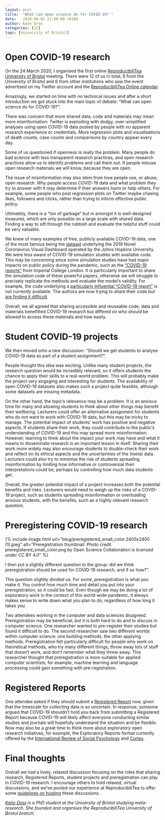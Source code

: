 ```yaml
---
layout: post
title:  "What can open science do for COVID-19? "
date:   2020-04-02 21:00:00 +0100
author: Kate Drax
categories: [JC]
tags: [University of Bristol]
---
```


# Open COVID-19 research 

On the 24 March 2020, I organised the first online [ReproducibiliTea University of Bristol](https://reproducibiliTea.org/journal-clubs/#Bristol) meeting.  There were 12 of us in total, 6 from the University of Bristol and 6 from other institutions who saw the event advertised on my Twitter account and the [ReproducibiliTea Online calendar](https://reproducibiliTea.org/calendar). 

Amazingly, we started on time with no technical issues and after a short introduction we got stuck into the main topic of debate: “What can open science do for COVID-19?”. 

There was concern that more shared data, code and materials may mean more misinformation: Twitter is exploding with dodgy, over-simplified analyses using open COVID-19 data posted by people with no apparent research experience or credentials. More regression plots and visualisations of death counts, case counts and comparisons by country appear every day. 

Some of us questioned if openness is really the problem. Many people do bad science with less transparent research practices, and open research practices allow us to identify problems and call them out. If people misuse open research materials we will know, because they are open.  

The issue of misinformation may also stem from how people use, or abuse, open research. Why people access COVID-19 data and what problem they try to answer with it may determine if their answers harm or help others. For example, some people who post regression plots on Twitter maybe chasing likes, followers and clicks, rather than trying to inform effective public policy.  

Ultimately, there is a “ton of garbage” but in amongst it is well-designed treasures, which are only possible on a large scale with shared data. Finding a way to sift through the rubbish and evaluate the helpful stuff could be very valuable. 

We knew of many examples of free, publicly available COVID-19 data, one of the most famous being the [dataset](https://github.com/CSSEGISandData/COVID-19) underlying the 2019 Novel Coronavirus Visual Dashboard operated by the Johns Hopkins University. 
We were less aware of COVID-19 simulation studies with available code.
This may be concerning since some simulation studies have had major impacts on public policy during the pandemic, such as the [“COVID-19 reports”](https://www.imperial.ac.uk/media/imperial-college/medicine/sph/ide/gida-fellowships/Imperial-College-COVID19-NPI-modelling-16-03-2020.pdf) from Imperial College London. 
It is particularly important to share the simulation code of these powerful papers, otherwise we will struggle to precisely replicate the methods and evaluate the model’s validity. 
For example, the code underlying a [particularly influential “COVID-19 report”](https://www.imperial.ac.uk/media/imperial-college/medicine/sph/ide/gida-fellowships/Imperial-College-COVID19-NPI-modelling-16-03-2020.pdf) is not currently available. The authors are now trying to share their code but [are finding it difficult](https://www.imperial.ac.uk/media/imperial-college/medicine/sph/ide/gida-fellowships/Imperial-College-COVID19-NPI-modelling-16-03-2020.pdf). 

Overall, we all agreed that sharing accessible and reuseable code, data and materials benefitted COVID-19 research but differed on who should be allowed to access these materials and how easily. 

# Student COVID-19 projects 

We then moved onto a new discussion: “Should we get students to analyse COVID-19 data as part of a student assignment?”. 

People thought this idea was exciting. Unlike many student projects, the research question would be incredibly relevant, so it offers students the chance to apply their skills to a real-world problem. This will probably make the project very engaging and interesting for students. The availability of open COVID-19 datasets also makes such a project quite feasible, although some datasets are missing metadata. 

On the other hand, the topic’s relevance may be a problem. It is an anxious time for many and allowing students to think about other things may benefit their wellbeing. Lecturers could offer an alternative assignment for students who do not want to work with COVID-19 data, but this may be tricky to manage. The potential impact of students’ work has positive and negative aspects. If students share their work, they could contribute to the public’s understanding of COVID-19 and this may spread more misinformation. However, learning to think about the impact your work may have and what it means to disseminate research is an important lesson in itself. Sharing their work more widely may also encourage students to double-check their work and reflect on its ethical aspects and the uncertainties of the (meta) data. Lecturers could also try to minimise the risk of students spreading misinformation by limiting how informative or controversial their interpretations could be, perhaps by controlling how much data students get. 

Overall, the greater potential impact of a project increases both the potential benefits and risks. Lecturers would need to weigh up the risks of a COVID-19 project, such as students spreading misinformation or overloading anxious students, with the benefits, such as a highly relevant research question. 

# Preregistering COVID-19 research 

{% include image.html url="blog/preregistered_small_color.2400x2400 (1).jpeg" alt="Preregistration thumbnail. Photo credit preregistered_small_color.png by Open Science Collaboration is licensed under CC BY 4.0" %}

I then put a slightly different question to the group: did we think preregistration should be used for COVID-19 research, and if so how?”. 

This question slightly divided us. For some, preregistration is what you make it. You control how much time and detail you put into your preregistration, so it could be fast. Even though we may be doing a lot of exploratory work in the context of this world-wide pandemic, it always makes sense to write down what you plan to do, regardless of how long it takes you. 

Two attendees working in the computer and data sciences disagreed. Preregistration may be beneficial, but it is both hard to do and to discuss in computer science. One researcher wanted to pre-register their studies but found it difficult to do. The second researcher saw two different worlds within computer science: one building methods, the other applying methods. Preregistration felt particularly difficult for people who work on theoretical methods, who try many different things, throw away lots of stuff that doesn’t work, and don’t remember what they threw away. This researcher thought that preregistration is more suitable for applied computer scientists; for example, machine learning and language processing could gain something with pre-registration. 

# Registered Reports 

One attendee asked if they should submit a [Registered Report](https://web.archive.org/web/20200402210750/https://cos.io/rr/) now, given that the timescale for collecting data is so uncertain. In response, someone argued that COVID-19 shouldn’t hold you back from submitting a Registered Report because COVID-19 will likely affect everyone conducting similar studies and journals will hopefully understand the situation and be flexible. Now may also be a great time to think more about exploratory open research initiatives, for example, the Exploratory Reports format currently offered by the [International Review of Social Psychology](https://web.archive.org/web/20200327155633/https:/www.rips-irsp.com/about/exploratory-reports/) and [Cortex](https://web.archive.org/web/20190610122655/https:/www.elsevier.com/__data/promis_misc/Exploratory_Reports_Guidelines.pdf). 

# Final thoughts 

Overall we had a lively, relaxed discussion focusing on the roles that sharing research, Registered Reports, student projects and preregistration can play in COVID-19 research. I encourage others to hold relaxed, virtual discussions, and we’ve pooled our experience at ReproducibiliTea to offer some [guidelines on hosting](https://reproducibiliTea.org/online) these discussions.

*[Katie Drax](https://twitter.com/katiedrax) is a PhD student at the University of Bristol studying meta-research. She founded and organises the ReproducibiliTea University of Bristol branch.*

